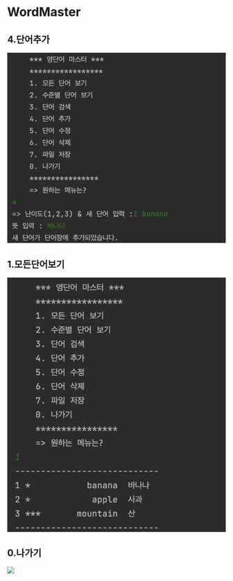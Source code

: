 # WordMaster

## 4.단어추가
<img src = "screenshots/단어추가.png" >

## 1.모든단어보기
<img src = "screenshots/모든단어보기.png" >

## 0.나가기
<img src = "screenshots/나가기.png" >




